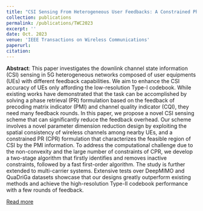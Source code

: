 ```yaml
---
title: "CSI Sensing From Heterogeneous User Feedbacks: A Constrained Phase Retrieval Approach"
collection: publications
permalink: /publications/TWC2023
excerpt: ''
date: Oct. 2023
venue: 'IEEE Transactions on Wireless Communications'
paperurl: 
citation:
---
```

**Abstract**: This paper investigates the downlink channel state information (CSI) sensing in 5G heterogeneous networks composed of user equipments (UEs) with different feedback capabilities. We aim to enhance the CSI accuracy of UEs only affording the low-resolution Type-I codebook. While existing works have demonstrated that the task can be accomplished by solving a phase retrieval (PR) formulation based on the feedback of precoding matrix indicator (PMI) and channel quality indicator (CQI), they need many feedback rounds. In this paper, we propose a novel CSI sensing scheme that can significantly reduce the feedback overhead. Our scheme involves a novel parameter dimension reduction design by exploiting the spatial consistency of wireless channels among nearby UEs, and a constrained PR (CPR) formulation that characterizes the feasible region of CSI by the PMI information. To address the computational challenge due to the non-convexity and the large number of constraints of CPR, we develop a two-stage algorithm that firstly identifies and removes inactive constraints, followed by a fast first-order algorithm. The study is further extended to multi-carrier systems. Extensive tests over DeepMIMO and QuaDriGa datasets showcase that our designs greatly outperform existing methods and achieve the high-resolution Type-II codebook performance with a few rounds of feedback.

[Read more](https://ieeexplore.ieee.org/document/10056863)


